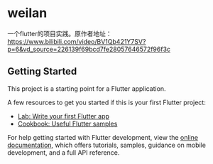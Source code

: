 # weilan

一个flutter的项目实践。原作者地址：https://www.bilibili.com/video/BV1Qb421Y7SV?p=6&vd_source=226139f69bcd7fe28057646572f96f3c


## Getting Started

This project is a starting point for a Flutter application.

A few resources to get you started if this is your first Flutter project:

- [Lab: Write your first Flutter app](https://docs.flutter.dev/get-started/codelab)
- [Cookbook: Useful Flutter samples](https://docs.flutter.dev/cookbook)

For help getting started with Flutter development, view the
[online documentation](https://docs.flutter.dev/), which offers tutorials,
samples, guidance on mobile development, and a full API reference.
